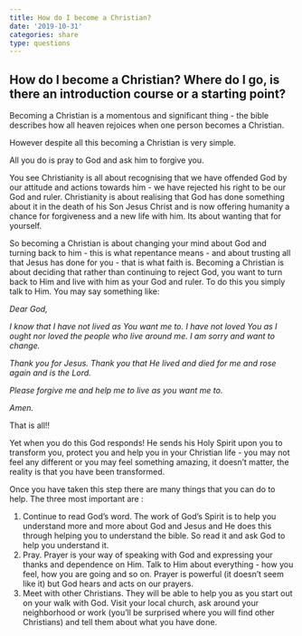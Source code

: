 ```yaml
---
title: How do I become a Christian?
date: '2019-10-31'
categories: share
type: questions
---
```

## **How do I become a Christian? Where do I go, is there an introduction course or a starting point?**

Becoming a Christian is a momentous and significant thing - the bible describes how all heaven rejoices when one person becomes a Christian.

However despite all this becoming a Christian is very simple.

All you do is pray to God and ask him to forgive you.

You see Christianity is all about recognising that we have offended God by our attitude and actions towards him - we have rejected his right to be our God and ruler.  Christianity is about realising that God has done something about it in the death of his Son Jesus Christ and is now offering humanity a chance for forgiveness and a new life with him. Its about wanting that for yourself.

So becoming a Christian is about changing your mind about God and turning back to him - this is what repentance means - and about trusting all that Jesus has done for you - that is what faith is. Becoming a Christian is about deciding that rather than continuing to reject God, you want to turn back to Him and live with him as your God and ruler. To do this you simply talk to Him. You may say something like:

_Dear God,_

_I know that I have not lived as You want me to. I have not loved You as I ought nor loved the people who live around me. I am sorry and want to change._

_Thank you for Jesus. Thank you that He lived and died for me and rose again and is the Lord._

_Please forgive me and help me to live as you want me to._

_Amen._ 

That is all!!

Yet when you do this God responds! He sends his Holy Spirit upon you to transform you, protect you and help you in your Christian life - you may not feel any different or you may feel something amazing, it doesn’t matter, the reality is that you have been transformed.

Once you have taken this step there are many things that you can do to help. The three most important are :

1. Continue to read God’s word. The work of God’s Spirit is to help you understand more and more about God and Jesus and He does this through helping you to understand the bible. So read it and ask God to help you understand it.
2. Pray. Prayer is your way of speaking with God and expressing your thanks and dependence on Him.  Talk to Him about everything - how you feel, how you are going and so on. Prayer is powerful (it doesn’t seem like it) but God hears and acts on our prayers.
3. Meet with other Christians.  They will be able to help you as you start out on your walk with God. Visit your local church, ask around your neighborhood or work (you’ll be surprised where you will find other Christians) and tell them about what you have done.
